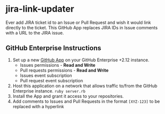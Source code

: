 # jira-link-updater

Ever add JIRA ticket id to an Issue or Pull Request and wish it would link directly to the ticket. This GitHub App replaces JIRA IDs in Issue comments with a URL to the JIRA issue.

## GitHub Enterprise Instructions

1. Set up a new [GitHub App](https://developer.github.com/apps/) on your GitHub Enterprise +2.12 instance.
    - Issues permissions - **Read and Write**
    - Pull requests permissions - **Read and Write**
    - Issues event subscription
    - Pull request event subscription
1. Host this application on a network that allows traffic to/from the GitHub Enterprise instance. `ruby server.rb`
1. Install the App and grant it access to your repositories.
1. Add comments to Issues and Pull Requests in the format `[XYZ-123]` to be replaced with a hyperlink 
